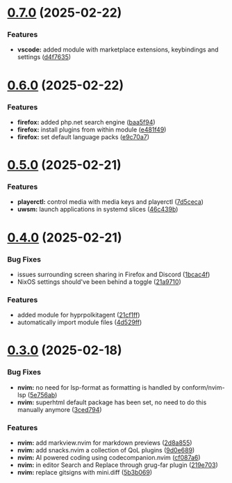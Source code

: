 # [0.7.0](https://github.com/99linesofcode/home-manager/compare/v0.6.0...v0.7.0) (2025-02-22)


### Features

* **vscode:** added module with marketplace extensions, keybindings and settings ([d4f7635](https://github.com/99linesofcode/home-manager/commit/d4f7635a553dcbdbb0b744ecfb3e2bf9493bad76))



# [0.6.0](https://github.com/99linesofcode/home-manager/compare/v0.5.0...v0.6.0) (2025-02-22)


### Features

* **firefox:** added php.net search engine ([baa5f94](https://github.com/99linesofcode/home-manager/commit/baa5f94240ef53807966ba08a933dd884a95fd18))
* **firefox:** install plugins from within module ([e481f49](https://github.com/99linesofcode/home-manager/commit/e481f49477c93811f2dc5b159a79b49bb56d516e))
* **firefox:** set default language packs ([e9c70a7](https://github.com/99linesofcode/home-manager/commit/e9c70a7b81e5a3b6a4960fe790618dfceca036d6))



# [0.5.0](https://github.com/99linesofcode/home-manager/compare/v0.4.0...v0.5.0) (2025-02-21)


### Features

* **playerctl:** control media with media keys and playerctl ([7d5ceca](https://github.com/99linesofcode/home-manager/commit/7d5ceca99e95f80f9483b5f01a0e944a4425b8c5))
* **uwsm:** launch applications in systemd slices ([46c439b](https://github.com/99linesofcode/home-manager/commit/46c439b309b63705b54b79594fdc86a4cd51a8be))



# [0.4.0](https://github.com/99linesofcode/home-manager/compare/v0.3.0...v0.4.0) (2025-02-21)


### Bug Fixes

* issues surrounding screen sharing in Firefox and Discord ([1bcac4f](https://github.com/99linesofcode/home-manager/commit/1bcac4f721ae7988200a5aeaa04114491bd70819))
* NixOS settings should've been behind a toggle ([21a9710](https://github.com/99linesofcode/home-manager/commit/21a97102668441ed0a1c0bdbb86e8bc50bf606a9))


### Features

* added module for hyprpolkitagent ([21cf1ff](https://github.com/99linesofcode/home-manager/commit/21cf1ffbd4410f5939a66c99d5b3c83219c05b46))
* automatically import module files ([4d529ff](https://github.com/99linesofcode/home-manager/commit/4d529ff99a7959b7387bad97053a68d9306ab038))



# [0.3.0](https://github.com/99linesofcode/home-manager/compare/v0.2.0...v0.3.0) (2025-02-18)


### Bug Fixes

* **nvim:** no need for lsp-format as formatting is handled by conform/nvim-lsp ([5e756ab](https://github.com/99linesofcode/home-manager/commit/5e756ab78779b99a04706e9baf0c71fb341be1a9))
* **nvim:** superhtml default package has been set, no need to do this manually anymore ([3ced794](https://github.com/99linesofcode/home-manager/commit/3ced794ff713c8191b4ae104930bafde7990ec12))


### Features

* **nvim:** add markview.nvim for markdown previews ([2d8a855](https://github.com/99linesofcode/home-manager/commit/2d8a855328656da9297a3b455b4bf1f3374c0df1))
* **nvim:** add snacks.nvim a collection of QoL plugins ([9d0e689](https://github.com/99linesofcode/home-manager/commit/9d0e6894246d90aa97c2ac210399b9ceb10e56b9))
* **nvim:** AI powered coding using codecompanion.nvim ([cf087a6](https://github.com/99linesofcode/home-manager/commit/cf087a6d59b88cf79423b03f98b49d3962ffd28b))
* **nvim:** in editor Search and Replace through grug-far plugin ([219e703](https://github.com/99linesofcode/home-manager/commit/219e70308a5f00f1693415e1e4048a0ac0c6cd54))
* **nvim:** replace gitsigns with mini.diff ([5b3b069](https://github.com/99linesofcode/home-manager/commit/5b3b06914c3d2d17011eb896e85912cb6e6dbfe6))




